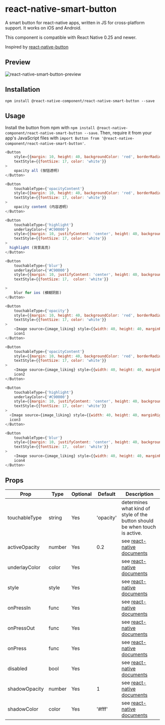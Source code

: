 # react-native-smart-button
A smart button for react-native apps, written in JS for cross-platform support.
It works on iOS and Android.

This component is compatible with React Native 0.25 and newer.

Inspired by [react-native-button][6]

## Preview

![react-native-smart-button-preview][5]

## Installation

```
npm install @react-native-component/react-native-smart-button --save
```

## Usage

Install the button from npm with `npm install @react-native-component/react-native-smart-button --save`.
Then, require it from your app's JavaScript files with `import Button from '@react-native-component/react-native-smart-button'`.

```js
<Button
    style={{margin: 10, height: 40, backgroundColor: 'red', borderRadius: 3, borderWidth: StyleSheet.hairlineWidth, borderColor: 'red', justifyContent: 'center',}}
    textStyle={{fontSize: 17, color: 'white'}}
>
    opacity all (按钮透明)
</Button>

<Button
    touchableType={'opacityContent'}
    style={{margin: 10, height: 40, backgroundColor: 'red', borderRadius: 3, borderWidth: StyleSheet.hairlineWidth, borderColor: 'red', justifyContent: 'center',}}
    textStyle={{fontSize: 17, color: 'white'}}
>
    opacity content (内容透明)
</Button>

<Button
    touchableType={'highlight'}
    underlayColor={'#C90000'}
    style={{margin: 10, justifyContent: 'center', height: 40, backgroundColor: 'red', borderRadius: 3, borderWidth: StyleSheet.hairlineWidth, borderColor: 'red', justifyContent: 'center',}}
    textStyle={{fontSize: 17, color: 'white'}}
>
  highlight (背景高亮)
</Button>

<Button
    touchableType={'blur'}
    underlayColor={'#C90000'}
    style={{margin: 10, justifyContent: 'center', height: 40, backgroundColor: 'red', borderRadius: 3, borderWidth: StyleSheet.hairlineWidth, borderColor: 'red', justifyContent: 'center',}}
    textStyle={{fontSize: 17,  color: 'white'}}

>
    blur for ios (模糊阴影)
</Button>

<Button
    touchableType={'opacity'}
    style={{margin: 10, height: 40, backgroundColor: 'red', borderRadius: 3, borderWidth: StyleSheet.hairlineWidth, borderColor: 'red', justifyContent: 'center',}}
    textStyle={{fontSize: 17, color: 'white'}}
>
    <Image source={image_liking} style={{width: 40, height: 40, marginRight: 3, }}/>
    icon1
</Button>

<Button
    touchableType={'opacityContent'}
    style={{margin: 10, height: 40, backgroundColor: 'red', borderRadius: 3, borderWidth: StyleSheet.hairlineWidth, borderColor: 'red', justifyContent: 'center',}}
    textStyle={{fontSize: 17, color: 'white'}}
>
    <Image source={image_liking} style={{width: 40, height: 40, marginRight: 3, }}/>
    icon2
</Button>

<Button
    touchableType={'highlight'}
    underlayColor={'#C90000'}
    style={{margin: 10, justifyContent: 'center', height: 40, backgroundColor: 'red', borderRadius: 3, borderWidth: StyleSheet.hairlineWidth, borderColor: 'red', justifyContent: 'center',}}
    textStyle={{fontSize: 17, color: 'white'}}
>
  <Image source={image_liking} style={{width: 40, height: 40, marginRight: 3, }}/>
  icon3
</Button>

<Button
    touchableType={'blur'}
    style={{margin: 10, justifyContent: 'center', height: 40, backgroundColor: 'red', borderRadius: 3, borderWidth: StyleSheet.hairlineWidth, borderColor: 'red', justifyContent: 'center',}}
    textStyle={{fontSize: 17,  color: 'white'}}
>
    <Image source={image_liking} style={{width: 40, height: 40, marginRight: 3, }}/>
    icon4
</Button>
```

## Props

Prop            | Type   | Optional | Default   | Description
--------------- | ------ | -------- | --------- | -----------
touchableType   | string | Yes      | 'opacity' | determines what kind of style of the button should be when touch is active.
activeOpacity   | number | Yes      | 0.2       | see [react-native documents][1]
underlayColor   | color  | Yes      |           | see [react-native documents][1]
style           | style  | Yes      |           | see [react-native documents][2]
onPressIn       | func   | Yes      |           | see [react-native documents][3]
onPressOut      | func   | Yes      |           | see [react-native documents][3]
onPress         | func   | Yes      |           | see [react-native documents][3]
disabled        | bool   | Yes      |           | see [react-native documents][3]
shadowOpacity   | number | Yes      | 1         | see [react-native documents][4]
shadowColor     | color  | Yes      | '#fff'    | see [react-native documents][4]

[1]: https://facebook.github.io/react-native/docs/touchablehighlight.html
[2]: https://facebook.github.io/react-native/docs/style.html
[3]: https://facebook.github.io/react-native/docs/touchablewithoutfeedback.html#props
[4]: https://facebook.github.io/react-native/docs/shadowproptypesios.html
[5]: http://cyqresig.github.io/img/react-native-smart-button-preview.gif
[6]: https://github.com/ide/react-native-button